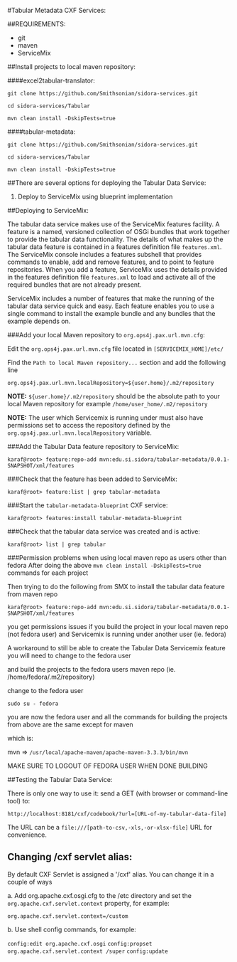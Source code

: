 #Tabular Metadata CXF Services:

##REQUIREMENTS:

- git
- maven
- ServiceMix

##Install projects to local maven repository:

####excel2tabular-translator:

`git clone https://github.com/Smithsonian/sidora-services.git`

`cd sidora-services/Tabular`

`mvn clean install -DskipTests=true`

####tabular-metadata:

`git clone https://github.com/Smithsonian/sidora-services.git`

`cd sidora-services/Tabular`

`mvn clean install -DskipTests=true`


##There are several options for deploying the Tabular Data Service:

1. Deploy to ServiceMix using blueprint implementation

##Deploying to ServiceMix:

The tabular data service makes use of the ServiceMix features facility.
A feature is a named, versioned collection of OSGi bundles that work
together to provide the tabular data functionality. The details of what
makes up the tabular data feature is contained in a features definition
file `features.xml`. The ServiceMix console includes a features subshell
that provides commands to enable, add and remove features, and to point
to feature repositories. When you add a feature, ServiceMix uses the
details provided in the features definition file `features.xml` to load
and activate all of the required bundles that are not already present.

ServiceMix includes a number of features that make the running of
the tabular data service quick and easy. Each feature enables you to use
a single command to install the example bundle and any bundles that the
example depends on.

###Add your local Maven repository to `org.ops4j.pax.url.mvn.cfg`:

Edit the `org.ops4j.pax.url.mvn.cfg` file located in `[SERVICEMIX_HOME]/etc/`

Find the `Path to local Maven repository...` section and add the following line 

`org.ops4j.pax.url.mvn.localRepository=${user.home}/.m2/repository`

**NOTE:**
`${user.home}/.m2/repository` should be the absolute path to your local Maven
repository for example `/home/user_home/.m2/repository`

**NOTE:**
The user which Servicemix is running under must also have permissions set to access
the repository defined by the `org.ops4j.pax.url.mvn.localRepository` variable. 

###Add the Tabular Data feature repository to ServiceMix:

`karaf@root> feature:repo-add mvn:edu.si.sidora/tabular-metadata/0.0.1-SNAPSHOT/xml/features`

###Check that the feature has been added to ServiceMix:

`karaf@root> feature:list | grep tabular-metadata`

###Start the `tabular-metadata-blueprint` CXF service:

`karaf@root> features:install tabular-metadata-blueprint`

###Check that the tabular data service was created and is active:

`karaf@root> list | grep tabular`

###Permission problems when using local maven repo as users other than fedora
After doing the above `mvn clean install -DskipTests=true` commands for each project

Then trying to do the following from SMX to install the tabular data feature from maven repo

`karaf@root> feature:repo-add mvn:edu.si.sidora/tabular-metadata/0.0.1-SNAPSHOT/xml/features`

you get permissions issues if you build the project in your local maven repo (not fedora user) and
Servicemix is running under another user (ie. fedora)

A workaround to still be able to create the Tabular Data Servicemix feature you will need to change to the fedora user

and build the projects to the fedora users maven repo (ie. /home/fedora/.m2/repository)

change to the fedora user

`sudo su - fedora` 

you are now the fedora user and all the commands for building the projects from above are the same except for maven 

which is:

mvn => `/usr/local/apache-maven/apache-maven-3.3.3/bin/mvn` 

MAKE SURE TO LOGOUT OF FEDORA USER WHEN DONE BUILDING

##Testing the Tabular Data Service:

There is only one way to use it: send a GET (with browser or command-line tool) to:

`http://localhost:8181/cxf/codebook/?url=[URL-of-my-tabular-data-file]`

The URL can be a `file:///[path-to-csv,-xls,-or-xlsx-file]` URL for convenience.

Changing /cxf servlet alias:
---------------------------
By default CXF Servlet is assigned a '/cxf' alias. You can change it in a couple of ways

a. Add org.apache.cxf.osgi.cfg to the /etc directory and set the
   `org.apache.cxf.servlet.context` property, for example:
   
   `org.apache.cxf.servlet.context=/custom`

b. Use shell config commands, for example:

   `config:edit org.apache.cxf.osgi`
   `config:propset org.apache.cxf.servlet.context /super`
   `config:update`